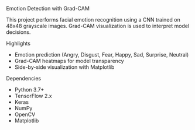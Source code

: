 Emotion Detection with Grad-CAM 

This project performs facial emotion recognition using a CNN trained on 48x48 grayscale images. Grad-CAM visualization is used to interpret model decisions.

Highlights
- Emotion prediction (Angry, Disgust, Fear, Happy, Sad, Surprise, Neutral)
- Grad-CAM heatmaps for model transparency
- Side-by-side visualization with Matplotlib

Dependencies
- Python 3.7+
- TensorFlow 2.x
- Keras
- NumPy
- OpenCV
- Matplotlib






